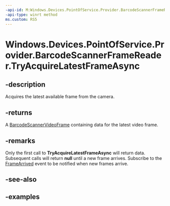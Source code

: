 ```yaml
---
-api-id: M:Windows.Devices.PointOfService.Provider.BarcodeScannerFrameReader.TryAcquireLatestFrameAsync
-api-type: winrt method
ms.custom: RS5
---
```


<!-- Method syntax.
public IAsyncOperation<BarcodeScannerVideoFrame> BarcodeScannerFrameReader.TryAcquireLatestFrameAsync()
-->

# Windows.Devices.PointOfService.Provider.BarcodeScannerFrameReader.TryAcquireLatestFrameAsync

## -description
Acquires the latest available frame from the camera.

## -returns
A [BarcodeScannerVideoFrame](barcodescannervideoframe.md) containing data for the latest video frame.

## -remarks
Only the first call to **TryAcquireLatestFrameAsync** will return data. Subsequent calls will return **null** until a new frame arrives. Subscribe to the [FrameArrived](barcodescannerframereader_framearrived.md) event to be notified when new frames arrive.

## -see-also

## -examples

